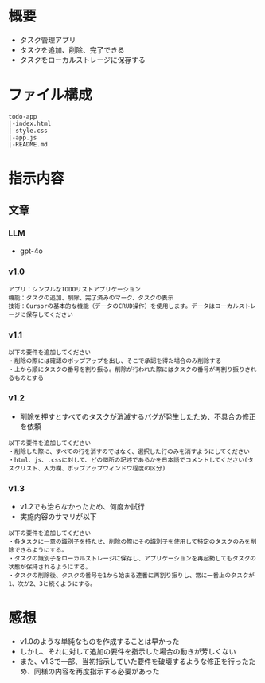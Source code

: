 # 概要
- タスク管理アプリ
- タスクを追加、削除、完了できる
- タスクをローカルストレージに保存する

# ファイル構成
```
todo-app
|-index.html
|-style.css
|-app.js
|-README.md
```

# 指示内容

## 文章

### LLM 
- gpt-4o

### v1.0
```
アプリ：シンプルなTODOリストアプリケーション
機能：タスクの追加、削除、完了済みのマーク、タスクの表示
技術：Cursorの基本的な機能（データのCRUD操作）を使用します。データはローカルストレージに保存してください
```

### v1.1
```
以下の要件を追加してください
・削除の際には確認のポップアップを出し、そこで承認を得た場合のみ削除する
・上から順にタスクの番号を割り振る。削除が行われた際にはタスクの番号が再割り振りされるものとする
```

### v1.2
- 削除を押すとすべてのタスクが消滅するバグが発生したため、不具合の修正を依頼
```
以下の要件を追加してください
・削除した際に、すべての行を消すのではなく、選択した行のみを消すようにしてください
・html、js、.cssに対して、どの個所の記述であるかを日本語でコメントしてください(タスクリスト、入力欄、ポップアップウィンドウ程度の区分)
```

### v1.3
- v1.2でも治らなかったため、何度か試行
- 実施内容のサマリが以下
```
以下の要件を追加してください
・各タスクに一意の識別子を持たせ、削除の際にその識別子を使用して特定のタスクのみを削除できるようにする。
・タスクの識別子をローカルストレージに保存し、アプリケーションを再起動してもタスクの状態が保持されるようにする。
・タスクの削除後、タスクの番号を1から始まる連番に再割り振りし、常に一番上のタスクが1、次が2、3と続くようにする。
```

# 感想

- v1.0のような単純なものを作成することは早かった
- しかし、それに対して追加の要件を指示した場合の動きが芳しくない
- また、v1.3で一部、当初指示していた要件を破壊するような修正を行ったため、同様の内容を再度指示する必要があった